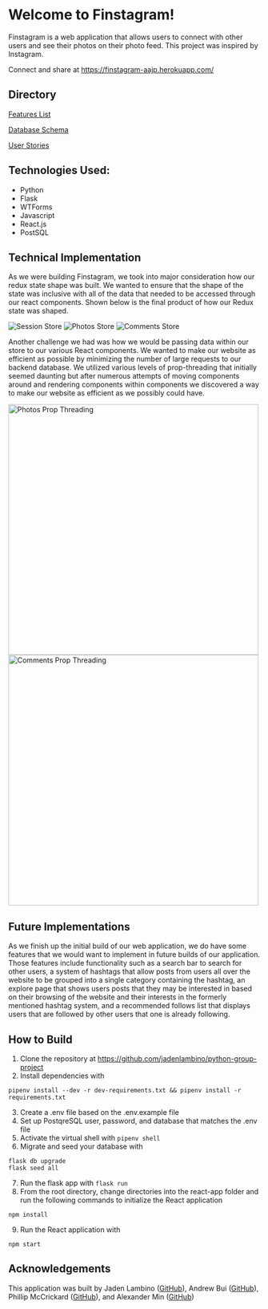 # Welcome to Finstagram!

Finstagram is a web application that allows users to connect with other users and see their photos on their photo feed. This project was inspired by Instagram.

Connect and share at https://finstagram-aajp.herokuapp.com/

## Directory

[Features List](https://github.com/jadenlambino/python-group-project/wiki/Features-List)

[Database Schema](https://github.com/jadenlambino/python-group-project/wiki/Database-Schema)

[User Stories](https://github.com/jadenlambino/python-group-project/wiki/User-Stories)


## Technologies Used:
*  Python
*  Flask
*  WTForms
*  Javascript
*  React.js
*  PostSQL

## Technical Implementation
As we were building Finstagram, we took into major consideration how our redux state shape was built. We wanted to ensure that the shape of the state was inclusive with all of the data that needed to be accessed through our react components. Shown below is the final product of how our Redux state was shaped.

![Session Store](https://res.cloudinary.com/dvutmffq9/image/upload/v1651867488/Screen_Shot_2022-05-06_at_1.02.07_PM_ck2ita.png)
![Photos Store](https://res.cloudinary.com/dvutmffq9/image/upload/v1651867502/Screen_Shot_2022-05-06_at_10.58.47_AM_jls4wk.png)
![Comments Store](https://res.cloudinary.com/dvutmffq9/image/upload/v1651867496/Screen_Shot_2022-05-06_at_10.58.59_AM_zlnzje.png)

Another challenge we had was how we would be passing data within our store to our various React components. We wanted to make our website as efficient as possible by minimizing the number of large requests to our backend database. We utilized various levels of prop-threading that initially seemed daunting but after numerous attempts of moving components around and rendering components within components we discovered a way to make our website as efficient as we possibly could have.

<img src=https://res.cloudinary.com/dvutmffq9/image/upload/v1651867829/codePic1_qhkfwg.png alt='Photos Prop Threading' width='500px' height='500px'/>

<img src=https://res.cloudinary.com/dvutmffq9/image/upload/v1651867834/codePic2_tizfnd.png alt='Comments Prop Threading' width='500px' height='500px'/>

## Future Implementations
As we finish up the initial build of our web application, we do have some features that we would want to implement in future builds of our application. Those features include functionality such as a search bar to search for other users, a system of hashtags that allow posts from users all over the website to be grouped into a single category containing the hashtag, an explore page that shows users posts that they may be interested in based on their browsing of the website and their interests in the formerly mentioned hashtag system, and a recommended follows list that displays users that are followed by other users that one is already following.

## How to Build
1. Clone the repository at https://github.com/jadenlambino/python-group-project
2. Install dependencies with
```
pipenv install --dev -r dev-requirements.txt && pipenv install -r requirements.txt
```
3. Create a .env file based on the .env.example file
4. Set up PostqreSQL user, password, and database that matches the .env file
5. Activate the virtual shell with ```pipenv shell```
6. Migrate and seed your database with
 ```
 flask db upgrade
 flask seed all
```
7. Run the flask app with
```flask run```
8. From the root directory, change directories into the react-app folder and run the following commands to initialize the React application
```
npm install
```
9. Run the React application with
```
npm start
```

## Acknowledgements
This application was built by Jaden Lambino ([GitHub](https://github.com/jadenlambino)), Andrew Bui ([GitHub](https://github.com/bandrewi)), Phillip McCrickard ([GitHub](https://github.com/pcricket10)), and Alexander Min ([GitHub](https://github.com/AlexanderSMin))
